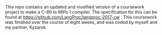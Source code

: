 This repo contains an updated and modified version of a coursework project to make a C-89 to MIPs 1 compiler. The specification for this can be found at https://github.com/LangProc/langproc-2017-cw . This coursework was finished over the course of eight weeks, and was coded by myself and my partner, Kyzarok.
